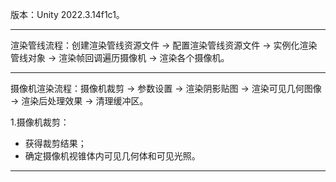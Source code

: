 版本：Unity 2022.3.14f1c1。
***
渲染管线流程：创建渲染管线资源文件 -> 配置渲染管线资源文件 -> 实例化渲染管线对象 -> 渲染帧回调遍历摄像机 -> 渲染各个摄像机。
***
摄像机渲染流程：摄像机裁剪 -> 参数设置 -> 渲染阴影贴图 -> 渲染可见几何图像 -> 渲染后处理效果 -> 清理缓冲区。  

1.摄像机裁剪：
- 获得裁剪结果；
- 确定摄像机视锥体内可见几何体和可见光照。
***
